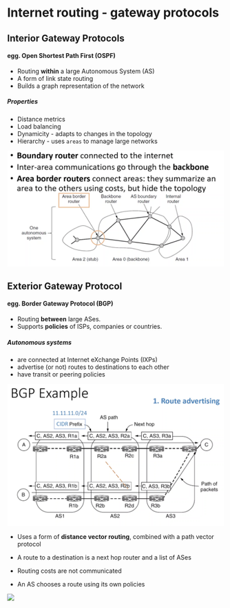 # Internet routing - gateway protocols

## Interior Gateway Protocols
#### egg. Open Shortest Path First (OSPF)
* Routing **within** a large Autonomous System (AS)
* A form of link state routing
* Builds a graph representation of the network
##### Properties
* Distance metrics
* Load balancing
* Dynamicity - adapts to changes in the topology
* Hierarchy - uses `areas` to manage large networks
<img src="ospf_hierarchy.png">


## Exterior Gateway Protocol
#### egg. Border Gateway Protocol (BGP)
* Routing **between** large ASes.
* Supports **policies** of ISPs, companies or countries.

##### Autonomous systems
* are connected at Internet eXchange Points (IXPs)
* advertise (or not) routes to destinations to each other
* have transit or peering policies

<img src="bgp_diagram.png">


* Uses a form of **distance vector routing**, combined with a path vector protocol

* A route to a destination is a next hop router and a list of ASes
* Routing costs are not communicated
* An AS chooses a route using its own policies
	
<img src="bgp_example.png">
